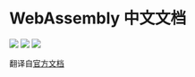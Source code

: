 # WebAssembly 中文文档

[![](https://img.shields.io/website/https/wasm-cn.org.svg?style=flat-square)](https://wasm-cn.org/)
[![](https://img.shields.io/travis/int64ago/wasm-cn.svg?style=flat-square)](https://travis-ci.org/int64ago/wasm-cn)
[![](https://img.shields.io/badge/PRs-welcome-brightgreen.svg?style=flat-square)](CONTRIBUTING.md)


翻译自[官方文档](http://webassembly.org/)



 [travis-url]: https://travis-ci.org/int64ago/wasm-cn
 [travis-image]: https://img.shields.io/travis/int64ago/wasm-cn.svg?style=flat-square